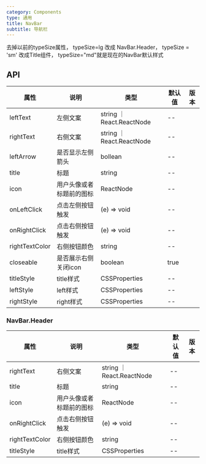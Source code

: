 ```yaml
---
category: Components
type: 通用
title: NavBar
subtitle: 导航栏
---
```


去掉以前的typeSize属性， typeSize=lg 改成 NavBar.Header， typeSize = 'sm' 改成Title组件， typeSize="md"就是现在的NavBar默认样式

## API
| 属性 | 说明 | 类型 | 默认值 | 版本 |
| --- | --- | --- | --- | --- |
|leftText|左侧文案|string ｜ React.ReactNode |--|  |
|rightText|右侧文案 | string ｜ React.ReactNode|--|
|leftArrow|是否显示左侧箭头|bollean|--|   |
|title|标题|string|--|  |
|icon|用户头像或者标题前的图标| ReactNode |--|  |
|onLeftClick|点击左侧按钮触发|(e) => void|--|  |
|onRightClick|点击右侧按钮触发|(e) => void | --|   |
|rightTextColor|右侧按钮颜色| string|--|   |
|closeable|是否展示右侧关闭icon|boolean|true|
|titleStyle| title样式|CSSProperties|--|
|leftStyle| left样式|CSSProperties|--|
|rightStyle| right样式|CSSProperties|--|

### NavBar.Header
| 属性 | 说明 | 类型 | 默认值 | 版本 |
| --- | --- | --- | --- | --- |
|rightText|右侧文案 | string ｜ React.ReactNode|--|
|title|标题|string|--|  |
|icon|用户头像或者标题前的图标| ReactNode |--|  |
|onRightClick|点击右侧按钮触发|(e) => void | --|   |
|rightTextColor|右侧按钮颜色| string|--|   |
|titleStyle| title样式|CSSProperties|--|